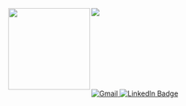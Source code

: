 <div>
<img align="left" height="165px" src="https://github-readme-stats.vercel.app/api?username=mbenson025&show_icons=true&hide_rank=true&hide=stars,&count_private=true&title_color=ADEFD1FF&text_color=f5f5f5&icon_color=9CC3D5FF&bg_color=171717&hide_border=true&show_icons=true"/>
<img align="left" src="https://github-readme-stats.vercel.app/api/top-langs/?username=mbenson025&layout=compact&title_color=ADEFD1FF&text_color=f5f5f5&icon_color=14b8a6&bg_color=171717&hide_border=true&locale=en&custom_title=Top%20%Languages"/>
</div>



<br><br><br><br><br><br><br><br>

<a href="mailto: mbenson025@gmail.com" target="_blank">
    <img src="https://img.shields.io/badge/Gmail-D14836?style=for-the-badge&logo=gmail&logoColor=white&color=071A2C" alt="Gmail"/>
  </a>


<a href="https://www.linkedin.com/in/mason-benson-6591b5102/" target="_blank">
    <img src="https://img.shields.io/badge/LinkedIn-blue?style=for-the-badge&logo=linkedin&logoColor=white&color=071A2C" alt="LinkedIn Badge"/>
  </a>
  

